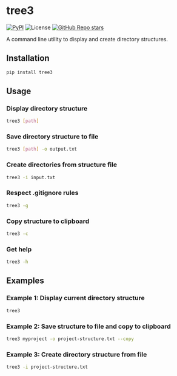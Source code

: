 # tree3
[![PyPI](https://img.shields.io/pypi/v/tree3)](https://pypi.org/project/tree3/) ![License](https://img.shields.io/pypi/l/tree3) [![GitHub Repo stars](https://img.shields.io/github/stars/amirmazinani/tree3?style=flat&label=github%20stars&color=%2357d9a3)](https://github.com/amirmazinani/tree3)

A command line utility to display and create directory structures.

## Installation

```bash
pip install tree3
```

## Usage

### Display directory structure

```bash
tree3 [path]
```

### Save directory structure to file

```bash
tree3 [path] -o output.txt
```

### Create directories from structure file

```bash
tree3 -i input.txt
```

### Respect .gitignore rules

```bash
tree3 -g
```

### Copy structure to clipboard

```bash
tree3 -c
```

### Get help

```bash
tree3 -h
```

## Examples

### Example 1: Display current directory structure

```bash
tree3
```

### Example 2: Save structure to file and copy to clipboard

```bash
tree3 myproject -o project-structure.txt --copy
```

### Example 3: Create directory structure from file

```bash
tree3 -i project-structure.txt
```
